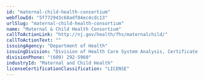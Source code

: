 ```yaml
---
id: "maternal-child-health-consortium"
webflowId: "5f772943c68adf84ec4cdc13"
urlSlug: "maternal-child-health-consortium"
name: "Maternal & Child Health Consortium"
callToActionLink: "http://nj.gov/health/fhs/maternalchild/"
callToActionText: ""
issuingAgency: "Department of Health"
issuingDivision: "Division of Health Care System Analysis, Certificate of Need and Acute Care Licensure"
divisionPhone: "(609) 292-5960"
industryId: "Maternal and Child Health"
licenseCertificationClassification: "LICENSE"
---
```

